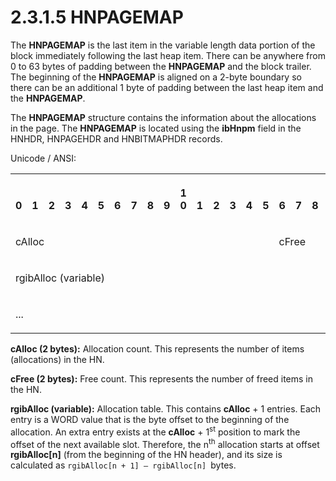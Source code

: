 <html dir="LTR" xmlns:mshelp="http://msdn.microsoft.com/mshelp" xmlns:ddue="http://ddue.schemas.microsoft.com/authoring/2003/5" xmlns:xlink="http://www.w3.org/1999/xlink" xmlns:tool="http://www.microsoft.com/tooltip">
    <head>
        <meta http-equiv="Content-Type" content="text/html; CHARSET=utf-8"></meta>
        <meta name="save" content="history"></meta>
        <title>2.3.1.5 HNPAGEMAP</title>
        <xml>
            <mshelp:toctitle title="2.3.1.5 HNPAGEMAP"></mshelp:toctitle>
            <mshelp:rltitle title="[MS-PST]: HNPAGEMAP"></mshelp:rltitle>
            <mshelp:keyword index="A" term="291653c0-b347-4c5b-ba41-85ad780b4ba4"></mshelp:keyword>
            <mshelp:attr name="DCSext.ContentType" value="open specification"></mshelp:attr>
            <mshelp:attr name="AssetID" value="291653c0-b347-4c5b-ba41-85ad780b4ba4"></mshelp:attr>
            <mshelp:attr name="TopicType" value="kbRef"></mshelp:attr>
            <mshelp:attr name="DCSext.Title" value="[MS-PST]: HNPAGEMAP" />
        </xml>
    </head>
    <body>
        <div id="header">
            <h1 class="heading">2.3.1.5 HNPAGEMAP</h1>
        </div>
        <div id="mainSection">
            <div id="mainBody">
                <div id="allHistory" class="saveHistory"></div>
                <div id="sectionSection0" class="section" name="collapseableSection">
                    

<p>The <b>HNPAGEMAP</b> is the last item in the variable length
data portion of the block immediately following the last heap item. There can
be anywhere from 0 to 63 bytes of padding between the <b>HNPAGEMAP</b> and the
block trailer. The beginning of the <b>HNPAGEMAP</b> is aligned on a 2-byte
boundary so there can be an additional 1 byte of padding between the last heap
item and the <b>HNPAGEMAP</b>.</p>

<p>The <b>HNPAGEMAP</b> structure contains the information
about the allocations in the page. The <b>HNPAGEMAP</b> is located using the <b>ibHnpm</b>
field in the HNHDR, HNPAGEHDR and HNBITMAPHDR records.</p>

<p>Unicode / ANSI:</p>

<table>
 <tr>
  <th><p><br>0</p></th>
  <th><p><br>1</p></th>
  <th><p><br>2</p></th>
  <th><p><br>3</p></th>
  <th><p><br>4</p></th>
  <th><p><br>5</p></th>
  <th><p><br>6</p></th>
  <th><p><br>7</p></th>
  <th><p><br>8</p></th>
  <th><p><br>9</p></th>
  <th><p>1<br>0</p></th>
  <th><p><br>1</p></th>
  <th><p><br>2</p></th>
  <th><p><br>3</p></th>
  <th><p><br>4</p></th>
  <th><p><br>5</p></th>
  <th><p><br>6</p></th>
  <th><p><br>7</p></th>
  <th><p><br>8</p></th>
  <th><p><br>9</p></th>
  <th><p>2<br>0</p></th>
  <th><p><br>1</p></th>
  <th><p><br>2</p></th>
  <th><p><br>3</p></th>
  <th><p><br>4</p></th>
  <th><p><br>5</p></th>
  <th><p><br>6</p></th>
  <th><p><br>7</p></th>
  <th><p><br>8</p></th>
  <th><p><br>9</p></th>
  <th><p>3<br>0</p></th>
  <th><p><br>1</p></th>
 </tr>
 <tr>
  <td colspan="16">
  <p>cAlloc</p>
  </td>
  <td colspan="16">
  <p>cFree</p>
  </td>
 </tr>
 <tr>
  <td colspan="32">
  <p>rgibAlloc
  (variable)</p>
  </td>
 </tr>
 <tr>
  <td colspan="32">
  <p>...</p>
  </td>
 </tr>
</table>

<p><b>cAlloc (2 bytes):</b> Allocation count. This
represents the number of items (allocations) in the HN.</p>

<p><b>cFree (2 bytes):</b> Free count. This represents
the number of freed items in the HN.</p>

<p><b>rgibAlloc (variable):</b> Allocation table. This
contains <b>cAlloc</b> + 1 entries. Each entry is a WORD value that is the byte
offset to the beginning of the allocation. An extra entry exists at the <b>cAlloc</b>
+ 1<sup>st</sup> position to mark the offset of the next available slot.
Therefore, the n<sup>th</sup> allocation starts at offset <b>rgibAlloc[n]</b>
(from the beginning of the HN header), and its size is calculated as <code>rgibAlloc[n + 1] – rgibAlloc[n] </code>bytes.</p>
                </div>
            </div>
        </div>
    </body>
</html>